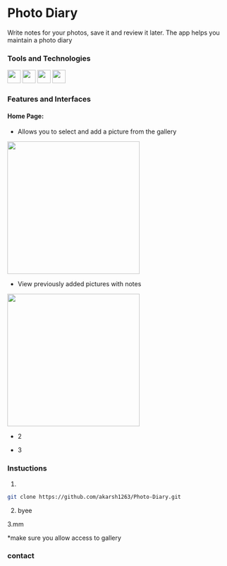 # Photo Diary
Write notes for your photos, save it and review it later. The app helps you maintain a photo diary


### Tools and Technologies

<img src="https://img.shields.io/badge/Java-ED8B00?style=for-the-badge&logo=java&logoColor=white"   height="30">   <img  src="https://img.shields.io/badge/Android%20Studio-3DDC84.svg?style=for-the-badge&logo=android-studio&logoColor=white"   height="30">  <img src="https://img.shields.io/badge/sqlite-%2307405e.svg?style=for-the-badge&logo=sqlite&logoColor=white"   height="30"> <img
 src="https://img.shields.io/badge/Android-3DDC84?style=for-the-badge&logo=android&logoColor=white"   height="30"> 


### Features and Interfaces
#### Home Page: 
- Allows you to select and add a picture from the gallery
<img src="https://user-images.githubusercontent.com/85754626/201663042-e76157a7-e248-4ddb-9bec-3fdf2d730718.png"   height="300"> 

- View previously added pictures with notes
<img src="https://user-images.githubusercontent.com/85754626/201728769-737ec9b1-6d27-4fc6-878f-5d5555684d15.jpg" height="300">

- 2

- 3





### Instuctions
  
1. 
 ```sh
git clone https://github.com/akarsh1263/Photo-Diary.git
```
2. byee

3.mm

*make sure you allow access to gallery
### contact
